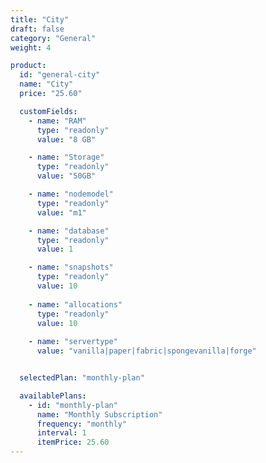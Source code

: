 ```yaml
---
title: "City"
draft: false
category: "General"
weight: 4

product:
  id: "general-city"
  name: "City"
  price: "25.60"

  customFields:
    - name: "RAM"
      type: "readonly"
      value: "8 GB"

    - name: "Storage"
      type: "readonly"
      value: "50GB"

    - name: "nodemodel"
      type: "readonly"
      value: "m1"

    - name: "database"
      type: "readonly"
      value: 1

    - name: "snapshots"
      type: "readonly"
      value: 10
      
    - name: "allocations"
      type: "readonly"
      value: 10
      
    - name: "servertype"
      value: "vanilla|paper|fabric|spongevanilla|forge"


  selectedPlan: "monthly-plan"

  availablePlans:
    - id: "monthly-plan"
      name: "Monthly Subscription"
      frequency: "monthly"
      interval: 1
      itemPrice: 25.60
---
```

